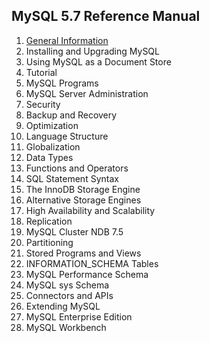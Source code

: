 ## MySQL 5.7 Reference Manual

1. [General Information](./introduction/introduction.md)
1. Installing and Upgrading MySQL
1. Using MySQL as a Document Store
1. Tutorial
1. MySQL Programs
1. MySQL Server Administration
1. Security
1. Backup and Recovery
1. Optimization
1. Language Structure
1. Globalization
1. Data Types
1. Functions and Operators
1. SQL Statement Syntax
1. The InnoDB Storage Engine
1. Alternative Storage Engines
1. High Availability and Scalability
1. Replication
1. MySQL Cluster NDB 7.5
1. Partitioning
1. Stored Programs and Views
1. INFORMATION_SCHEMA Tables
1. MySQL Performance Schema
1. MySQL sys Schema
1. Connectors and APIs
1. Extending MySQL
1. MySQL Enterprise Edition
1. MySQL Workbench